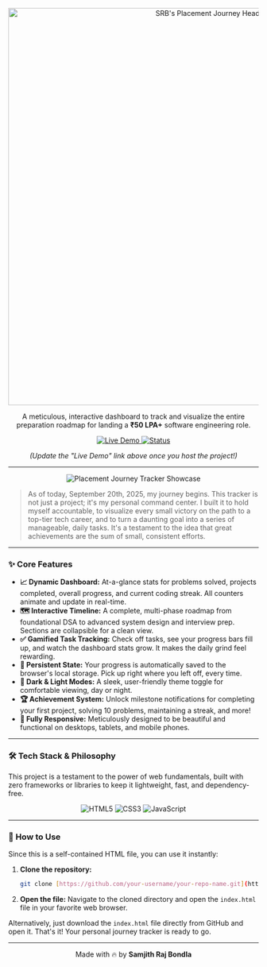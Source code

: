 <p align="center">
  <img src="https://i.imgur.com/O3i53tV.png" alt="SRB's Placement Journey Header" width="800"/>
</p>

<p align="center">
  A meticulous, interactive dashboard to track and visualize the entire preparation roadmap for landing a <b>₹50 LPA+</b> software engineering role.
</p>

<p align="center">
  <a href="#">
    <img src="https://img.shields.io/badge/Live%20Demo-View%20Here-2ea44f?style=for-the-badge&logo=netlify" alt="Live Demo">
  </a>
  <a href="#">
    <img src="https://img.shields.io/badge/Status-In%20Progress-blue?style=for-the-badge" alt="Status">
  </a>
</p>

<p align="center">
  <em>(Update the "Live Demo" link above once you host the project!)</em>
</p>

---

<p align="center">
  <img src="https://i.imgur.com/8zB3a2E.png" alt="Placement Journey Tracker Showcase">
</p>

> As of today, September 20th, 2025, my journey begins. This tracker is not just a project; it's my personal command center. I built it to hold myself accountable, to visualize every small victory on the path to a top-tier tech career, and to turn a daunting goal into a series of manageable, daily tasks. It's a testament to the idea that great achievements are the sum of small, consistent efforts.

---

### ✨ Core Features

* **📈 Dynamic Dashboard:** At-a-glance stats for problems solved, projects completed, overall progress, and current coding streak. All counters animate and update in real-time.
* **🗺️ Interactive Timeline:** A complete, multi-phase roadmap from foundational DSA to advanced system design and interview prep. Sections are collapsible for a clean view.
* **✅ Gamified Task Tracking:** Check off tasks, see your progress bars fill up, and watch the dashboard stats grow. It makes the daily grind feel rewarding.
* **💾 Persistent State:** Your progress is automatically saved to the browser's local storage. Pick up right where you left off, every time.
* **🌙 Dark & Light Modes:** A sleek, user-friendly theme toggle for comfortable viewing, day or night.
* **🏆 Achievement System:** Unlock milestone notifications for completing your first project, solving 10 problems, maintaining a streak, and more!
* **📱 Fully Responsive:** Meticulously designed to be beautiful and functional on desktops, tablets, and mobile phones.

---

### 🛠️ Tech Stack & Philosophy

This project is a testament to the power of web fundamentals, built with zero frameworks or libraries to keep it lightweight, fast, and dependency-free.

<p align="center">
  <img src="https://img.shields.io/badge/HTML5-E34F26?style=for-the-badge&logo=html5&logoColor=white" alt="HTML5">
  <img src="https://img.shields.io/badge/CSS3-1572B6?style=for-the-badge&logo=css3&logoColor=white" alt="CSS3">
  <img src="https://img.shields.io/badge/JavaScript-F7DF1E?style=for-the-badge&logo=javascript&logoColor=black" alt="JavaScript">
</p>

---

### 🚀 How to Use

Since this is a self-contained HTML file, you can use it instantly:

1.  **Clone the repository:**
    ```bash
    git clone [https://github.com/your-username/your-repo-name.git](https://github.com/your-username/your-repo-name.git)
    ```
2.  **Open the file:**
    Navigate to the cloned directory and open the `index.html` file in your favorite web browser.

Alternatively, just download the `index.html` file directly from GitHub and open it. That's it! Your personal journey tracker is ready to go.

---

<p align="center">
  Made with 🔥 by <b>Samjith Raj Bondla</b>
</p>
